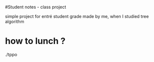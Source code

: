 #Student notes - class project

 simple project for entré student grade made by me, when I studied tree algorithm
 
# how to lunch ?
  ./tppo
   




